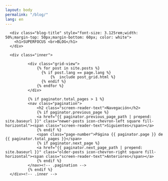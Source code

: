 ```yaml
---
layout: body
permalink: "/blog/"
lang: en
---
```


<main class="content dark">

      <div class="blog-title" style="font-size: 3.125rem;width: 50%;margin-top: 50px;margin-bottom: 60px; color: white">
        <h1>SUPERFOCUS <br>BLOG</h1>
      </div>

      <div class="inner">

              <div class="grid-view">
                  {% for post in site.posts %}
                    {% if post.lang == page.lang %}
                        {%  include post_grid.html %}
                    {% endif %}
                  {% endfor %}
              </div>

              {% if paginator.total_pages > 1 %}
              <nav class="pagination">
                  <h2 class="screen-reader-text">Navegación</h2>
                  {% if paginator.previous_page %}
                  <a href="{{ paginator.previous_page_path | prepend: site.baseurl }}" class="newer-posts icon-chevron-left square fill-horizontal"><span class="screen-reader-text">Siguientes</span></a>
                  {% endif %}
                  <span class="page-number">Página {{ paginator.page }} de {{ paginator.total_pages }}</span>
                  {% if paginator.next_page %}
                  <a href="{{ paginator.next_page_path | prepend: site.baseurl }}" class="older-posts icon-chevron-right square fill-horizontal"><span class="screen-reader-text">Anteriores</span></a>
                  {% endif %}
              </nav><!-- .pagination -->
              {% endif %}
      </div><!-- .inner -->
</main>

